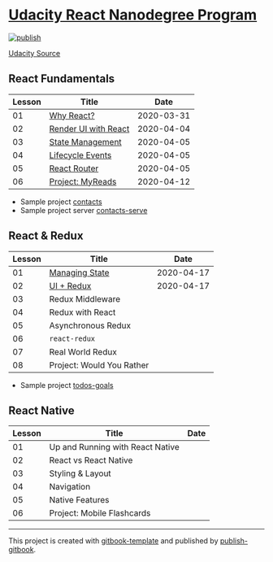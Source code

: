 # [Udacity React Nanodegree Program](https://tuliren.dev/react-nd/)

[![publish](https://github.com/tuliren/react-nd/workflows/publish/badge.svg)](https://tuliren.dev/react-nd/)

[Udacity Source](https://www.udacity.com/course/react-nanodegree--nd019)

## React Fundamentals

| Lesson | Title | Date |
| ---- | ---- | ---- |
| 01 | [Why React?](notes/01-01-why-react.md) | 2020-03-31 |
| 02 | [Render UI with React](notes/01-02-render-ui-with-react.md) | 2020-04-04 |
| 03 | [State Management](notes/01-03-state-management.md) | 2020-04-05 |
| 04 | [Lifecycle Events](notes/01-04-lifecycle-events.md) | 2020-04-05 |
| 05 | [React Router](notes/01-05-react-router.md) | 2020-04-05 |
| 06 | [Project: MyReads](myreads/) | 2020-04-12 |

- Sample project [contacts](contacts)
- Sample project server [contacts-serve](contacts-serve)

## React & Redux

| Lesson | Title | Date |
| ---- | ---- | ---- |
| 01 | [Managing State](notes/02-01-managing-state.md) | 2020-04-17 |
| 02 | [UI + Redux](notes/02-02-ui-redux.md) | 2020-04-17 |
| 03 | Redux Middleware | |
| 04 | Redux with React | |
| 05 | Asynchronous Redux | |
| 06 | `react-redux` | |
| 07 | Real World Redux | |
| 08 | Project: Would You Rather | |

- Sample project [todos-goals](todos-goals)

## React Native

| Lesson | Title | Date |
| ---- | ---- | ---- |
| 01 | Up and Running with React Native | |
| 02 | React vs React Native | |
| 03 | Styling & Layout | |
| 04 | Navigation | |
| 05 | Native Features | |
| 06 | Project: Mobile Flashcards | |

----

This project is created with [gitbook-template](https://github.com/tuliren/gitbook-template) and published by [publish-gitbook](https://github.com/tuliren/publish-gitbook).
